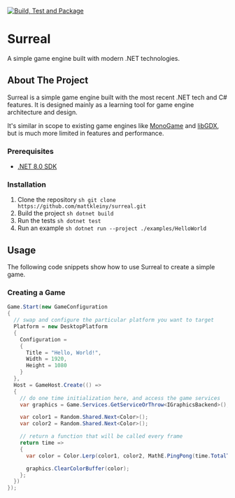 [![Build, Test and Package](https://github.com/mattkleiny/surreal/actions/workflows/build-and-package.yml/badge.svg)](https://github.com/mattkleiny/surreal/actions/workflows/build-and-package.yml)

# Surreal

A simple game engine built with modern .NET technologies.

## About The Project

Surreal is a simple game engine built with the most recent .NET tech and C# features.
It is designed mainly as a learning tool for game engine architecture and design.

It's similar in scope to existing game engines like [MonoGame](https://www.monogame.net/) and
[libGDX](https://libgdx.com/), but is much more limited in features and performance.

### Prerequisites

- [.NET 8.0 SDK](https://dotnet.microsoft.com/download/dotnet)

### Installation

1. Clone the repository ```sh git clone https://github.com/mattkleiny/surreal.git```
2. Build the project ```sh dotnet build```
3. Run the tests ```sh dotnet test```
4. Run an example ```sh dotnet run --project ./examples/HelloWorld```

## Usage

The following code snippets show how to use Surreal to create a simple game.

### Creating a Game

```csharp
Game.Start(new GameConfiguration
{
  // swap and configure the particular platform you want to target
  Platform = new DesktopPlatform
  {
    Configuration =
    {
      Title = "Hello, World!",
      Width = 1920,
      Height = 1080
    }
  },
  Host = GameHost.Create(() =>
  {
    // do one time initialization here, and access the game services
    var graphics = Game.Services.GetServiceOrThrow<IGraphicsBackend>();

    var color1 = Random.Shared.Next<Color>();
    var color2 = Random.Shared.Next<Color>();

    // return a function that will be called every frame
    return time =>
    {
      var color = Color.Lerp(color1, color2, MathE.PingPong(time.TotalTime));

      graphics.ClearColorBuffer(color);
    };
  })
});
```
